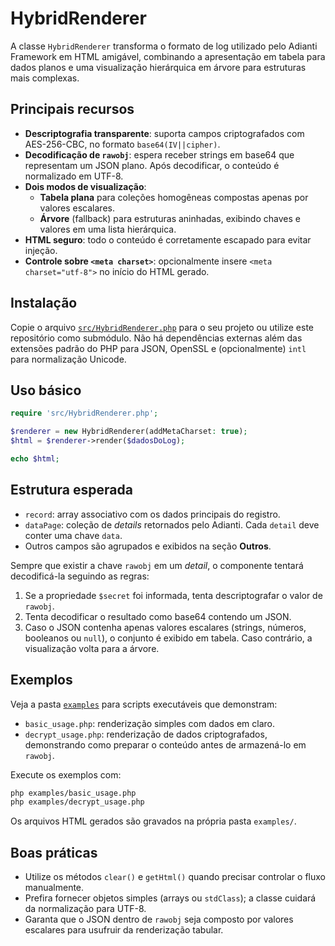 # HybridRenderer

A classe `HybridRenderer` transforma o formato de log utilizado pelo Adianti Framework em HTML amigável, combinando a apresentação em tabela para dados planos e uma visualização hierárquica em árvore para estruturas mais complexas.

## Principais recursos

- **Descriptografia transparente**: suporta campos criptografados com AES-256-CBC, no formato `base64(IV||cipher)`.
- **Decodificação de `rawobj`**: espera receber strings em base64 que representam um JSON plano. Após decodificar, o conteúdo é normalizado em UTF-8.
- **Dois modos de visualização**:
  - **Tabela plana** para coleções homogêneas compostas apenas por valores escalares.
  - **Árvore** (fallback) para estruturas aninhadas, exibindo chaves e valores em uma lista hierárquica.
- **HTML seguro**: todo o conteúdo é corretamente escapado para evitar injeção.
- **Controle sobre `<meta charset>`**: opcionalmente insere `<meta charset="utf-8">` no início do HTML gerado.

## Instalação

Copie o arquivo [`src/HybridRenderer.php`](../src/HybridRenderer.php) para o seu projeto ou utilize este repositório como submódulo. Não há dependências externas além das extensões padrão do PHP para JSON, OpenSSL e (opcionalmente) `intl` para normalização Unicode.

## Uso básico

```php
require 'src/HybridRenderer.php';

$renderer = new HybridRenderer(addMetaCharset: true);
$html = $renderer->render($dadosDoLog);

echo $html;
```

## Estrutura esperada

- `record`: array associativo com os dados principais do registro.
- `dataPage`: coleção de *details* retornados pelo Adianti. Cada `detail` deve conter uma chave `data`.
- Outros campos são agrupados e exibidos na seção **Outros**.

Sempre que existir a chave `rawobj` em um *detail*, o componente tentará decodificá-la seguindo as regras:

1. Se a propriedade `$secret` foi informada, tenta descriptografar o valor de `rawobj`.
2. Tenta decodificar o resultado como base64 contendo um JSON.
3. Caso o JSON contenha apenas valores escalares (strings, números, booleanos ou `null`), o conjunto é exibido em tabela. Caso contrário, a visualização volta para a árvore.

## Exemplos

Veja a pasta [`examples`](../examples) para scripts executáveis que demonstram:

- `basic_usage.php`: renderização simples com dados em claro.
- `decrypt_usage.php`: renderização de dados criptografados, demonstrando como preparar o conteúdo antes de armazená-lo em `rawobj`.

Execute os exemplos com:

```bash
php examples/basic_usage.php
php examples/decrypt_usage.php
```

Os arquivos HTML gerados são gravados na própria pasta `examples/`.

## Boas práticas

- Utilize os métodos `clear()` e `getHtml()` quando precisar controlar o fluxo manualmente.
- Prefira fornecer objetos simples (arrays ou `stdClass`); a classe cuidará da normalização para UTF-8.
- Garanta que o JSON dentro de `rawobj` seja composto por valores escalares para usufruir da renderização tabular.
